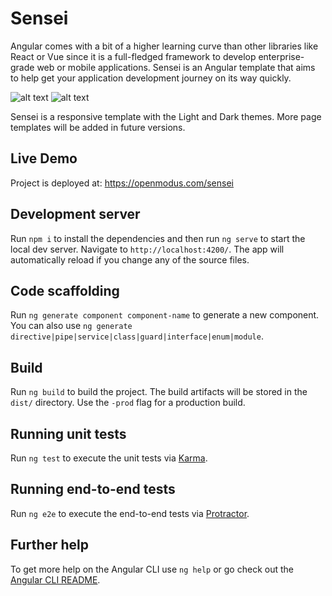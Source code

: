 # Sensei

Angular comes with a bit of a higher learning curve than other libraries like React or Vue since it is a full-fledged framework to develop enterprise-grade web or mobile applications.
Sensei is an Angular template that aims to help get your application development journey on its way quickly.

![alt text](https://openmodus.com/sensei/sensei-preview-1.jpg "Sensei")
![alt text](https://openmodus.com/sensei/sensei-preview-3.jpg "Sensei")

Sensei is a responsive template with the Light and Dark themes. More page templates will be added in future versions.

## Live Demo

Project is deployed at: https://openmodus.com/sensei

## Development server

Run `npm i` to install the dependencies and then run `ng serve` to start the local dev server. Navigate to `http://localhost:4200/`. The app will automatically reload if you change any of the source files.

## Code scaffolding

Run `ng generate component component-name` to generate a new component. You can also use `ng generate directive|pipe|service|class|guard|interface|enum|module`.

## Build

Run `ng build` to build the project. The build artifacts will be stored in the `dist/` directory. Use the `-prod` flag for a production build.

## Running unit tests

Run `ng test` to execute the unit tests via [Karma](https://karma-runner.github.io).

## Running end-to-end tests

Run `ng e2e` to execute the end-to-end tests via [Protractor](http://www.protractortest.org/).

## Further help

To get more help on the Angular CLI use `ng help` or go check out the [Angular CLI README](https://github.com/angular/angular-cli/blob/master/README.md).
